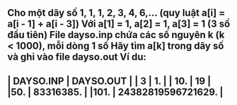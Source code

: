 Cho một dãy số 1, 1, 1, 2, 3, 4, 6,... (quy luật a[i] = a[i - 1] + a[i - 3])
Với a[1] = 1, a[2] = 1, a[3] = 1 (3 số đầu tiên)
File dayso.inp chứa các số nguyên k (k < 1000), mỗi dòng 1 số
Hãy tìm a[k] trong dãy số và ghi vào file dayso.out
Ví du:
-----------------------------------------------
| DAYSO.INP         | DAYSO.OUT               |
| 3                 | 1.                      |
| 10.               | 19                      |
|50.                | 83316385.               |
|101.               | 24382819596721629.      |
-----------------------------------------------

